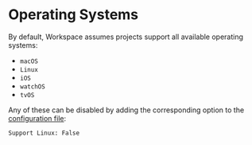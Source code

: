 <!--
 Operating Systems.md

 This source file is part of the Workspace open source project.
 https://github.com/SDGGiesbrecht/Workspace#workspace

 Copyright ©2017–2018 Jeremy David Giesbrecht and the Workspace project contributors.

 Soli Deo gloria.

 Licensed under the Apache Licence, Version 2.0.
 See http://www.apache.org/licenses/LICENSE-2.0 for licence information.
 -->

# Operating Systems

By default, Workspace assumes projects support all available operating systems:

- `macOS`
- `Linux`
- `iOS`
- `watchOS`
- `tvOS`

Any of these can be disabled by adding the corresponding option to the [configuration file](Configuring%20Workspace.md):

```text
Support Linux: False
```
